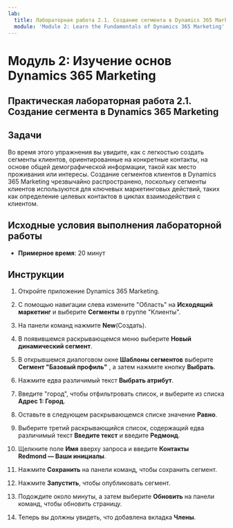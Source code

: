 ```yaml
---
lab:
  title: Лабораторная работа 2.1. Создание сегмента в Dynamics 365 Marketing
  module: 'Module 2: Learn the Fundamentals of Dynamics 365 Marketing'
---
```


<a name="module-2-learn-the-fundamentals-of-dynamics-365-marketing"></a>Модуль 2: Изучение основ Dynamics 365 Marketing
========================

## <a name="practice-lab-21---create-a-segment-in-dynamics-365-marketing"></a>Практическая лабораторная работа 2.1. Создание сегмента в Dynamics 365 Marketing

## <a name="objectives"></a>Задачи

Во время этого упражнения вы увидите, как с легкостью создать сегменты клиентов, ориентированные на конкретные контакты, на основе общей демографической информации, такой как место проживания или интересы. Создание сегментов клиентов в Dynamics 365 Marketing чрезвычайно распространено, поскольку сегменты клиентов используются для ключевых маркетинговых действий, таких как определение целевых контактов в циклах взаимодействия с клиентом.

## <a name="lab-setup"></a>Исходные условия выполнения лабораторной работы

  - **Примерное время**: 20 минут

## <a name="instructions"></a>Инструкции


1. Откройте приложение Dynamics 365 Marketing. 

2. С помощью навигации слева измените "Область" на **Исходящий маркетинг** и выберите **Сегменты** в группе "Клиенты".

3. На панели команд нажмите **New**(Создать).

4. В появившемся раскрывающемся меню выберите **Новый динамический сегмент**.

5. В открывшемся диалоговом окне **Шаблоны сегментов** выберите **Сегмент "Базовый профиль"** , а затем нажмите кнопку **Выбрать**.

6. Нажмите едва различимый текст **Выбрать атрибут**.

7. Введите "город", чтобы отфильтровать список, и выберите из списка **Адрес 1: Город**.

8. Оставьте в следующем раскрывающемся списке значение **Равно**. 

9. Выберите третий раскрывающийся список, содержащий едва различимый текст **Введите текст** и введите **Редмонд**.

10. Щелкните поле **Имя** вверху запроса и введите **Контакты Redmond — Ваши инициалы**.

11. Нажмите **Сохранить** на панели команд, чтобы сохранить сегмент.

12. Нажмите **Запустить**, чтобы опубликовать сегмент.

13. Подождите около минуты, а затем выберите **Обновить** на панели команд, чтобы обновить страницу. 

14. Теперь вы должны увидеть, что добавлена вкладка **Члены**. 
